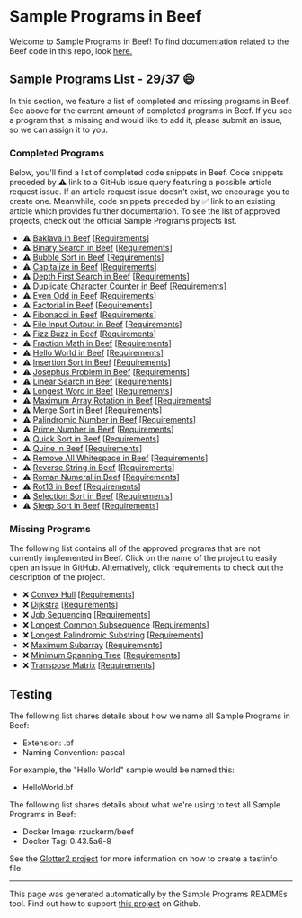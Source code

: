 # Sample Programs in Beef

Welcome to Sample Programs in Beef! To find documentation related to the Beef code in this repo, look [here.](https://sampleprograms.io/languages/beef)

## Sample Programs List - 29/37 :smile:

In this section, we feature a list of completed and missing programs in Beef. See above for the current amount of completed programs in Beef. If you see a program that is missing and would like to add it, please submit an issue, so we can assign it to you.

### Completed Programs

Below, you'll find a list of completed code snippets in Beef. Code snippets preceded by :warning: link to a GitHub issue query featuring a possible article request issue. If an article request issue doesn't exist, we encourage you to create one. Meanwhile, code snippets preceded by :white_check_mark: link to an existing article which provides further documentation. To see the list of approved projects, check out the official Sample Programs projects list.

- :warning: [Baklava in Beef](https://github.com//TheRenegadeCoder/sample-programs-website/issues?utf8=%E2%9C%93&q=is%3Aissue+is%3Aopen+baklava+beef) [[Requirements](https://sampleprograms.io/projects/baklava)]
- :warning: [Binary Search in Beef](https://github.com//TheRenegadeCoder/sample-programs-website/issues?utf8=%E2%9C%93&q=is%3Aissue+is%3Aopen+binary+search+beef) [[Requirements](https://sampleprograms.io/projects/binary-search)]
- :warning: [Bubble Sort in Beef](https://github.com//TheRenegadeCoder/sample-programs-website/issues?utf8=%E2%9C%93&q=is%3Aissue+is%3Aopen+bubble+sort+beef) [[Requirements](https://sampleprograms.io/projects/bubble-sort)]
- :warning: [Capitalize in Beef](https://github.com//TheRenegadeCoder/sample-programs-website/issues?utf8=%E2%9C%93&q=is%3Aissue+is%3Aopen+capitalize+beef) [[Requirements](https://sampleprograms.io/projects/capitalize)]
- :warning: [Depth First Search in Beef](https://github.com//TheRenegadeCoder/sample-programs-website/issues?utf8=%E2%9C%93&q=is%3Aissue+is%3Aopen+depth+first+search+beef) [[Requirements](https://sampleprograms.io/projects/depth-first-search)]
- :warning: [Duplicate Character Counter in Beef](https://github.com//TheRenegadeCoder/sample-programs-website/issues?utf8=%E2%9C%93&q=is%3Aissue+is%3Aopen+duplicate+character+counter+beef) [[Requirements](https://sampleprograms.io/projects/duplicate-character-counter)]
- :warning: [Even Odd in Beef](https://github.com//TheRenegadeCoder/sample-programs-website/issues?utf8=%E2%9C%93&q=is%3Aissue+is%3Aopen+even+odd+beef) [[Requirements](https://sampleprograms.io/projects/even-odd)]
- :warning: [Factorial in Beef](https://github.com//TheRenegadeCoder/sample-programs-website/issues?utf8=%E2%9C%93&q=is%3Aissue+is%3Aopen+factorial+beef) [[Requirements](https://sampleprograms.io/projects/factorial)]
- :warning: [Fibonacci in Beef](https://github.com//TheRenegadeCoder/sample-programs-website/issues?utf8=%E2%9C%93&q=is%3Aissue+is%3Aopen+fibonacci+beef) [[Requirements](https://sampleprograms.io/projects/fibonacci)]
- :warning: [File Input Output in Beef](https://github.com//TheRenegadeCoder/sample-programs-website/issues?utf8=%E2%9C%93&q=is%3Aissue+is%3Aopen+file+input+output+beef) [[Requirements](https://sampleprograms.io/projects/file-input-output)]
- :warning: [Fizz Buzz in Beef](https://github.com//TheRenegadeCoder/sample-programs-website/issues?utf8=%E2%9C%93&q=is%3Aissue+is%3Aopen+fizz+buzz+beef) [[Requirements](https://sampleprograms.io/projects/fizz-buzz)]
- :warning: [Fraction Math in Beef](https://github.com//TheRenegadeCoder/sample-programs-website/issues?utf8=%E2%9C%93&q=is%3Aissue+is%3Aopen+fraction+math+beef) [[Requirements](https://sampleprograms.io/projects/fraction-math)]
- :warning: [Hello World in Beef](https://github.com//TheRenegadeCoder/sample-programs-website/issues?utf8=%E2%9C%93&q=is%3Aissue+is%3Aopen+hello+world+beef) [[Requirements](https://sampleprograms.io/projects/hello-world)]
- :warning: [Insertion Sort in Beef](https://github.com//TheRenegadeCoder/sample-programs-website/issues?utf8=%E2%9C%93&q=is%3Aissue+is%3Aopen+insertion+sort+beef) [[Requirements](https://sampleprograms.io/projects/insertion-sort)]
- :warning: [Josephus Problem in Beef](https://github.com//TheRenegadeCoder/sample-programs-website/issues?utf8=%E2%9C%93&q=is%3Aissue+is%3Aopen+josephus+problem+beef) [[Requirements](https://sampleprograms.io/projects/josephus-problem)]
- :warning: [Linear Search in Beef](https://github.com//TheRenegadeCoder/sample-programs-website/issues?utf8=%E2%9C%93&q=is%3Aissue+is%3Aopen+linear+search+beef) [[Requirements](https://sampleprograms.io/projects/linear-search)]
- :warning: [Longest Word in Beef](https://github.com//TheRenegadeCoder/sample-programs-website/issues?utf8=%E2%9C%93&q=is%3Aissue+is%3Aopen+longest+word+beef) [[Requirements](https://sampleprograms.io/projects/longest-word)]
- :warning: [Maximum Array Rotation in Beef](https://github.com//TheRenegadeCoder/sample-programs-website/issues?utf8=%E2%9C%93&q=is%3Aissue+is%3Aopen+maximum+array+rotation+beef) [[Requirements](https://sampleprograms.io/projects/maximum-array-rotation)]
- :warning: [Merge Sort in Beef](https://github.com//TheRenegadeCoder/sample-programs-website/issues?utf8=%E2%9C%93&q=is%3Aissue+is%3Aopen+merge+sort+beef) [[Requirements](https://sampleprograms.io/projects/merge-sort)]
- :warning: [Palindromic Number in Beef](https://github.com//TheRenegadeCoder/sample-programs-website/issues?utf8=%E2%9C%93&q=is%3Aissue+is%3Aopen+palindromic+number+beef) [[Requirements](https://sampleprograms.io/projects/palindromic-number)]
- :warning: [Prime Number in Beef](https://github.com//TheRenegadeCoder/sample-programs-website/issues?utf8=%E2%9C%93&q=is%3Aissue+is%3Aopen+prime+number+beef) [[Requirements](https://sampleprograms.io/projects/prime-number)]
- :warning: [Quick Sort in Beef](https://github.com//TheRenegadeCoder/sample-programs-website/issues?utf8=%E2%9C%93&q=is%3Aissue+is%3Aopen+quick+sort+beef) [[Requirements](https://sampleprograms.io/projects/quick-sort)]
- :warning: [Quine in Beef](https://github.com//TheRenegadeCoder/sample-programs-website/issues?utf8=%E2%9C%93&q=is%3Aissue+is%3Aopen+quine+beef) [[Requirements](https://sampleprograms.io/projects/quine)]
- :warning: [Remove All Whitespace in Beef](https://github.com//TheRenegadeCoder/sample-programs-website/issues?utf8=%E2%9C%93&q=is%3Aissue+is%3Aopen+remove+all+whitespace+beef) [[Requirements](https://sampleprograms.io/projects/remove-all-whitespace)]
- :warning: [Reverse String in Beef](https://github.com//TheRenegadeCoder/sample-programs-website/issues?utf8=%E2%9C%93&q=is%3Aissue+is%3Aopen+reverse+string+beef) [[Requirements](https://sampleprograms.io/projects/reverse-string)]
- :warning: [Roman Numeral in Beef](https://github.com//TheRenegadeCoder/sample-programs-website/issues?utf8=%E2%9C%93&q=is%3Aissue+is%3Aopen+roman+numeral+beef) [[Requirements](https://sampleprograms.io/projects/roman-numeral)]
- :warning: [Rot13 in Beef](https://github.com//TheRenegadeCoder/sample-programs-website/issues?utf8=%E2%9C%93&q=is%3Aissue+is%3Aopen+rot13+beef) [[Requirements](https://sampleprograms.io/projects/rot13)]
- :warning: [Selection Sort in Beef](https://github.com//TheRenegadeCoder/sample-programs-website/issues?utf8=%E2%9C%93&q=is%3Aissue+is%3Aopen+selection+sort+beef) [[Requirements](https://sampleprograms.io/projects/selection-sort)]
- :warning: [Sleep Sort in Beef](https://github.com//TheRenegadeCoder/sample-programs-website/issues?utf8=%E2%9C%93&q=is%3Aissue+is%3Aopen+sleep+sort+beef) [[Requirements](https://sampleprograms.io/projects/sleep-sort)]

### Missing Programs

The following list contains all of the approved programs that are not currently implemented in Beef. Click on the name of the project to easily open an issue in GitHub. Alternatively, click requirements to check out the description of the project.

- :x: [Convex Hull](https://github.com/TheRenegadeCoder/sample-programs/issues/new?assignees=&labels=enhancement,convex+hull&template=code-snippet-request.md&title=Add+Convex+Hull+in+Beef) [[Requirements](https://sampleprograms.io/projects/convex-hull)]
- :x: [Dijkstra](https://github.com/TheRenegadeCoder/sample-programs/issues/new?assignees=&labels=enhancement,dijkstra&template=code-snippet-request.md&title=Add+Dijkstra+in+Beef) [[Requirements](https://sampleprograms.io/projects/dijkstra)]
- :x: [Job Sequencing](https://github.com/TheRenegadeCoder/sample-programs/issues/new?assignees=&labels=enhancement,job+sequencing&template=code-snippet-request.md&title=Add+Job+Sequencing+in+Beef) [[Requirements](https://sampleprograms.io/projects/job-sequencing)]
- :x: [Longest Common Subsequence](https://github.com/TheRenegadeCoder/sample-programs/issues/new?assignees=&labels=enhancement,longest+common+subsequence&template=code-snippet-request.md&title=Add+Longest+Common+Subsequence+in+Beef) [[Requirements](https://sampleprograms.io/projects/longest-common-subsequence)]
- :x: [Longest Palindromic Substring](https://github.com/TheRenegadeCoder/sample-programs/issues/new?assignees=&labels=enhancement,longest+palindromic+substring&template=code-snippet-request.md&title=Add+Longest+Palindromic+Substring+in+Beef) [[Requirements](https://sampleprograms.io/projects/longest-palindromic-substring)]
- :x: [Maximum Subarray](https://github.com/TheRenegadeCoder/sample-programs/issues/new?assignees=&labels=enhancement,maximum+subarray&template=code-snippet-request.md&title=Add+Maximum+Subarray+in+Beef) [[Requirements](https://sampleprograms.io/projects/maximum-subarray)]
- :x: [Minimum Spanning Tree](https://github.com/TheRenegadeCoder/sample-programs/issues/new?assignees=&labels=enhancement,minimum+spanning+tree&template=code-snippet-request.md&title=Add+Minimum+Spanning+Tree+in+Beef) [[Requirements](https://sampleprograms.io/projects/minimum-spanning-tree)]
- :x: [Transpose Matrix](https://github.com/TheRenegadeCoder/sample-programs/issues/new?assignees=&labels=enhancement,transpose+matrix&template=code-snippet-request.md&title=Add+Transpose+Matrix+in+Beef) [[Requirements](https://sampleprograms.io/projects/transpose-matrix)]

## Testing

The following list shares details about how we name all Sample Programs in Beef:

- Extension: .bf
- Naming Convention: pascal

For example, the "Hello World" sample would be named this:

- HelloWorld.bf

The following list shares details about what we're using to test all Sample Programs in Beef:

- Docker Image: rzuckerm/beef
- Docker Tag: 0.43.5a6-8

See the [Glotter2 project](https://github.com/rzuckerm/glotter2) for more information on how to create a testinfo file.

***

This page was generated automatically by the Sample Programs READMEs tool. Find out how to support [this project](https://github.com/TheRenegadeCoder/sample-programs-readmes) on Github.